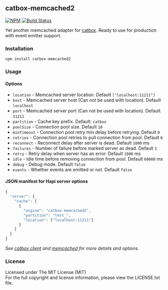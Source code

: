 ## catbox-memcached2

[![NPM][npm-image]][npm-url] [![Build Status][travis-image]][travis-url]

Yet another memcached adapter for [catbox](https://github.com/hapijs/catbox).
Ready to use for production with event emitter support.

### Installation

```
npm install catbox-memcached2
```

### Usage

#### Options

* `location` - Memcached server location. Default `["localhost:11211"]`
* `host` - Memcached server host (Can not be used with location). Default `localhost`
* `port` - Memcached server port (Can not be used with location). Default `11211`
* `partition` - Cache key prefix. Default: `catbox`
* `poolSize` - Connection pool size. Default `10`
* `minTimeout` - Connection pool retry min delay before retrying. Default `0`
* `retries` - Connection pool retries to pull connection from pool. Default `0`
* `reconnect` - Reconnect delay after server is dead. Default `1000` ms
* `failures` - Number of failure before marked server as dead. Default `1`
* `retry` - Retry delay when server has an error. Default `1000` ms
* `idle` - Idle time before removing connection from pool. Default `60000` ms 
* `debug` - Debug mode. Default `false`
* `events` - Whether events are emitted or not. Default `false`


#### JSON manifest for Hapi server options

```javascript
{
  "server": {
    "cache": [
      {
        "engine": "catbox-memcached2",
        "partition": "test_",
        "location": ["localhost:11211"]
      }
    ]
  }
}
```

*See [catbox client](https://github.com/hapijs/catbox#client) and 
[memcached](https://github.com/3rd-Eden/memcached#options)
for more details and options.*

### License

Licensed under The MIT License (MIT)  
For the full copyright and license information, please view the LICENSE.txt file.

[npm-url]: http://npmjs.org/package/catbox-memcached2
[npm-image]: https://badge.fury.io/js/catbox-memcached2.png

[travis-url]: https://travis-ci.org/cmfatih/catbox-memcached2
[travis-image]: https://travis-ci.org/cmfatih/catbox-memcached2.svg?branch=master